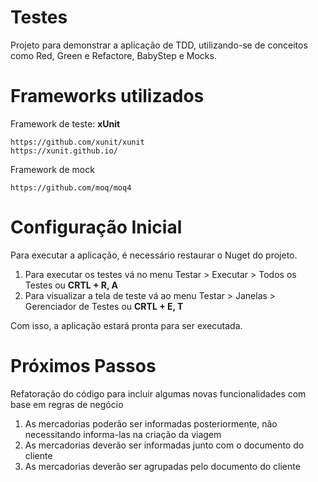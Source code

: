 # Testes
Projeto para demonstrar a aplicação de TDD, utilizando-se de conceitos como Red, Green e Refactore, BabyStep e Mocks.

# Frameworks utilizados
Framework de teste: <b>xUnit</b>
```
https://github.com/xunit/xunit
https://xunit.github.io/
```

Framework de mock
```
https://github.com/moq/moq4
```


# Configuração Inicial
Para executar a aplicação, é necessário restaurar o Nuget do projeto.

1.	Para executar os testes vá no menu Testar > Executar > Todos os Testes ou <b>CRTL + R, A</b>
2.  Para visualizar a tela de teste vá ao menu Testar > Janelas > Gerenciador de Testes ou <b>CRTL + E, T </b>

Com isso, a aplicação estará pronta para ser executada.

# Próximos Passos
Refatoração do código para incluir algumas novas funcionalidades com base em regras de negócio
1.  As mercadorias poderão ser informadas posteriormente, não necessitando informa-las na criação da viagem
2.  As mercadorias deverão ser informadas junto com o documento do cliente
3.  As mercadorias deverão ser agrupadas pelo documento do cliente

